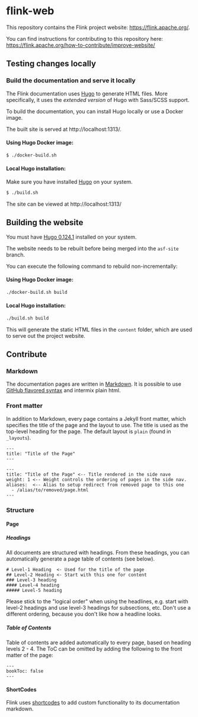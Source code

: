 # flink-web

This repository contains the Flink project website: https://flink.apache.org/.

You can find instructions for contributing to this repository here: https://flink.apache.org/how-to-contribute/improve-website/

## Testing changes locally

### Build the documentation and serve it locally

The Flink documentation uses [Hugo](https://gohugo.io/getting-started/installing/) to generate HTML files.  More specifically, it uses the *extended version* of Hugo with Sass/SCSS support.

To build the documentation, you can install Hugo locally or use a Docker image.

The built site is served at http://localhost:1313/.

#### Using Hugo Docker image:

```sh
$ ./docker-build.sh
```

#### Local Hugo installation:

Make sure you have installed [Hugo](https://gohugo.io/getting-started/installing/) on your system.

```sh
$ ./build.sh
```

The site can be viewed at http://localhost:1313/

## Building the website

You must have [Hugo 0.124.1](https://gohugo.io/getting-started/installing/) installed on your system.

The website needs to be rebuilt before being merged into the `asf-site` branch.  

You can execute the following command to rebuild non-incrementally:

#### Using Hugo Docker image:

```bash
./docker-build.sh build
```

#### Local Hugo installation:

```bash
./build.sh build
```

This will generate the static HTML files in the `content` folder, which are used to serve out the project website.

## Contribute

### Markdown

The documentation pages are written in [Markdown](http://daringfireball.net/projects/markdown/syntax). It is possible to use [GitHub flavored syntax](http://github.github.com/github-flavored-markdown) and intermix plain html.

### Front matter

In addition to Markdown, every page contains a Jekyll front matter, which specifies the title of the page and the layout to use. The title is used as the top-level heading for the page. The default layout is `plain` (found in `_layouts`).

    ---
    title: "Title of the Page"
    ---
    
    ---
    title: "Title of the Page" <-- Title rendered in the side nave
    weight: 1 <-- Weight controls the ordering of pages in the side nav.
    aliases:  <-- Alias to setup redirect from removed page to this one
      - /alias/to/removed/page.html
    ---

### Structure

#### Page

##### Headings

All documents are structured with headings. From these headings, you can automatically generate a page table of contents (see below).

```
# Level-1 Heading  <- Used for the title of the page 
## Level-2 Heading <- Start with this one for content
### Level-3 heading
#### Level-4 heading
##### Level-5 heading
```

Please stick to the "logical order" when using the headlines, e.g. start with level-2 headings and use level-3 headings for subsections, etc. Don't use a different ordering, because you don't like how a headline looks.

##### Table of Contents

Table of contents are added automatically to every page, based on heading levels 2 - 4.
The ToC can be omitted by adding the following to the front matter of the page:

    ---
    bookToc: false
    ---

#### ShortCodes

Flink uses [shortcodes](https://gohugo.io/content-management/shortcodes/) to add custom functionality
to its documentation markdown.
